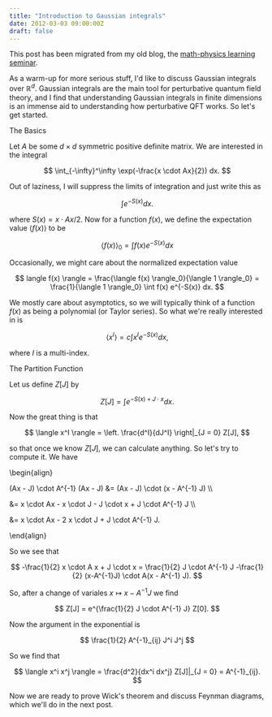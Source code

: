 ```yaml
---
title: "Introduction to Gaussian integrals"
date: 2012-03-03 09:00:00Z
draft: false
---
```


This post has been migrated from my old blog, the [math-physics learning seminar](https://mathphysseminar.blogspot.com/).


As a warm-up for more serious stuff, I'd like to discuss Gaussian integrals over $\mathbb{R}^d$. Gaussian integrals are the main tool for perturbative quantum field theory, and I find that understanding Gaussian integrals in finite dimensions is an immense aid to understanding how perturbative QFT works. So let's get started.


The Basics


Let $A$ be some $d \times d$ symmetric positive definite matrix. We are interested in the integral

$$ \int_{-\infty}^\infty \exp(-\frac{x \cdot Ax}{2}) dx. $$

Out of laziness, I will suppress the limits of integration and just write this as

$$ \int e^{-S(x)} dx. $$

where $S(x) = x \cdot Ax / 2$. Now for a function $f(x)$, we define the expectation value $\langle f(x) \rangle$ to be

$$ \langle f(x) \rangle_0 = \int f(x) e^{-S(x)} dx $$

Occasionally, we might care about the normalized expectation value

$$ langle f(x) \rangle = \frac{\langle f(x) \rangle_0}{\langle 1 \rangle_0} = \frac{1}{\langle 1 \rangle_0} \int f(x) e^{-S(x)} dx. $$

We mostly care about asymptotics, so we will typically think of a function $f(x)$ as being a polynomial (or Taylor series). So what we're really interested in is

$$ \langle x^I \rangle = c\int x^I e^{-S(x)} dx, $$

where $I$ is a multi-index.


The Partition Function


Let us define $Z[J]$ by

$$ Z[J] = \int e^{-S(x) + J \cdot x} dx. $$


Now the great thing is that

$$ \langle x^I \rangle = \left. \frac{d^I}{dJ^I} \right|_{J = 0} Z[J], $$

so that once we know $Z[J]$, we can calculate anything. So let's try to compute it. We have


\\begin{align}

(Ax - J) \cdot A^{-1} (Ax - J) &= (Ax - J) \cdot (x - A^{-1} J) \\\

&= x \cdot Ax - x \cdot J - J \cdot x + J \cdot A^{-1} J \\\

&= x \cdot Ax - 2 x \cdot J + J \cdot A^{-1} J.

\\end{align}

So we see that

$$ -\frac{1}{2} x \cdot A x + J \cdot x = \frac{1}{2} J \cdot A^{-1} J -\frac{1}{2} (x-A^{-1}J) \cdot A(x - A^{-1} J). $$

So, after a change of variales $x \mapsto x - A^{-1} J$ we find

$$ Z[J] = e^{\frac{1}{2} J \cdot A^{-1} J} Z[0]. $$

Now the argument in the exponential is

$$ \frac{1}{2} A^{-1}_{ij} J^i J^j $$

So we find that

$$ \langle x^i x^j \rangle = \frac{d^2}{dx^i dx^j} Z[J]|_{J = 0} = A^{-1}_{ij}. $$


Now we are ready to prove Wick's theorem and discuss Feynman diagrams, which we'll do in the next post.
